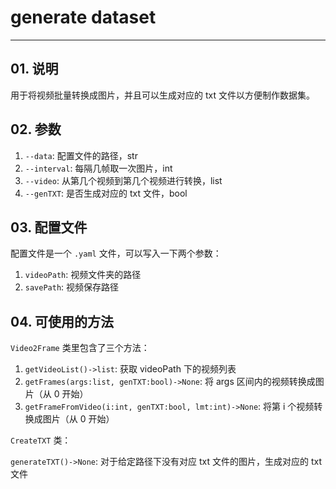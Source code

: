 # generate dataset

---

## 01. 说明

用于将视频批量转换成图片，并且可以生成对应的 txt 文件以方便制作数据集。

## 02. 参数

1. `--data`: 配置文件的路径，str
2. `--interval`: 每隔几帧取一次图片，int
3. `--video`: 从第几个视频到第几个视频进行转换，list
4. `--genTXT`: 是否生成对应的 txt 文件，bool

## 03. 配置文件

配置文件是一个 `.yaml` 文件，可以写入一下两个参数：

1. `videoPath`: 视频文件夹的路径
2. `savePath`: 视频保存路径

## 04. 可使用的方法

`Video2Frame` 类里包含了三个方法：

1. `getVideoList()->list`: 获取 videoPath 下的视频列表
2. `getFrames(args:list, genTXT:bool)->None`: 将 args 区间内的视频转换成图片（从 0 开始）
3. `getFrameFromVideo(i:int, genTXT:bool, lmt:int)->None`: 将第 i 个视频转换成图片（从 0 开始）

`CreateTXT` 类：

`generateTXT()->None`: 对于给定路径下没有对应 txt 文件的图片，生成对应的 txt 文件